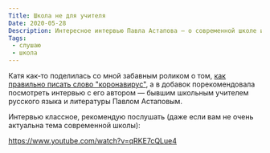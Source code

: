 ```yaml
---
Title: Школа не для учителя
Date: 2020-05-28
Description: Интересное интервью Павла Астапова — о современной школе и ее проблемах.
Tags:
 - слушаю
 - школа
---
```


Катя как-то поделилась со мной забавным роликом о том, [как правильно писать слово "коронавирус"][1], 
а в добавок порекомендовала посмотреть интервью с его автором — бывшим школьным учителем русского языка и литературы Павлом Астаповым.

Интервью классное, рекомендую послушать (даже если вам не очень актуальна тема современной школы):

https://www.youtube.com/watch?v=qRKE7cQLue4

[1]: https://www.youtube.com/watch?v=OpO2tBN-7dw
